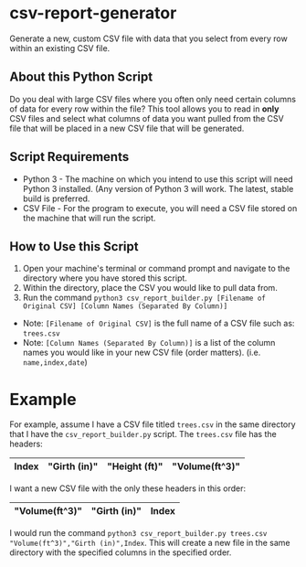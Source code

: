 # csv-report-generator
Generate a new, custom CSV file with data that you select from every row within an existing CSV file. 

## About this Python Script
Do you deal with large CSV files where you often only need certain columns of data for every row within the file? This tool allows you to read in **only** CSV files and select what columns of data you want pulled from the CSV file that will be placed in a new CSV file that will be generated.

## Script Requirements
* Python 3 - The machine on which you intend to use this script will need Python 3 installed. (Any version of Python 3 will work. The latest, stable build is preferred. 
* CSV File - For the program to execute, you will need a CSV file stored on the machine that will run the script. 

## How to Use this Script
1. Open your machine's terminal or command prompt and navigate to the directory where you have stored this script. 
1. Within the directory, place the CSV you would like to pull data from.
1. Run the command `python3 csv_report_builder.py [Filename of Original CSV] [Column Names (Separated By Column)]`

* Note: `[Filename of Original CSV]` is the full name of a CSV file such as: `trees.csv`
* Note: `[Column Names (Separated By Column)]` is a list of the column names you would like in your new CSV file (order matters). (i.e. `name,index,date`)

# Example 
For example, assume I have a CSV file titled `trees.csv` in the same directory that I have the `csv_report_builder.py` script. The `trees.csv` file has the headers:

| Index | "Girth (in)"| "Height (ft)" | "Volume(ft^3)" |
| ----- | ----------- | ------------- | -------------- |

I want a new CSV file with the only these headers in this order:

| "Volume(ft^3)" | "Girth (in)" | Index |
| -------------- | ------------ | ----- |

I would run the command `python3 csv_report_builder.py trees.csv "Volume(ft^3)","Girth (in)",Index`. This will create a new file in the same directory with the specified columns in the specified order.
